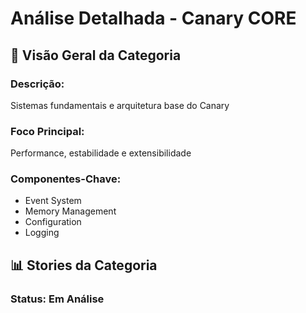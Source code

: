 
# Análise Detalhada - Canary CORE

## 🎯 **Visão Geral da Categoria**

### **Descrição:**
Sistemas fundamentais e arquitetura base do Canary

### **Foco Principal:**
Performance, estabilidade e extensibilidade

### **Componentes-Chave:**
- Event System
- Memory Management
- Configuration
- Logging

## 📊 **Stories da Categoria**

### **Status: Em Análise**
